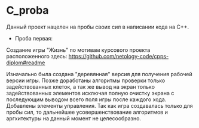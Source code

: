 # C_proba
Данный проект нацелен на пробы своих сил в написании кода на С++. 

* Проба первая:
		 
Создание игры "Жизнь" по мотивам курсового проекта расположенного здесь: https://github.com/netology-code/cpps-diplom#readme

Изначально была создана "деревянная" версия для получения рабочей версии игры.
Позже доработаны алгоритмы проверки только задействованных клеток, а так же вывод на экран только задействованных элементов исключая полную очистку экрана с последующим выводом всего поля игры после каждого хода. Добавлены элементы управления.
Так как игра создавалась только для пробы сил, то дальнейшее усовершенствование алгоритмов и аргхитектуры на данный момент не целесообразно.

